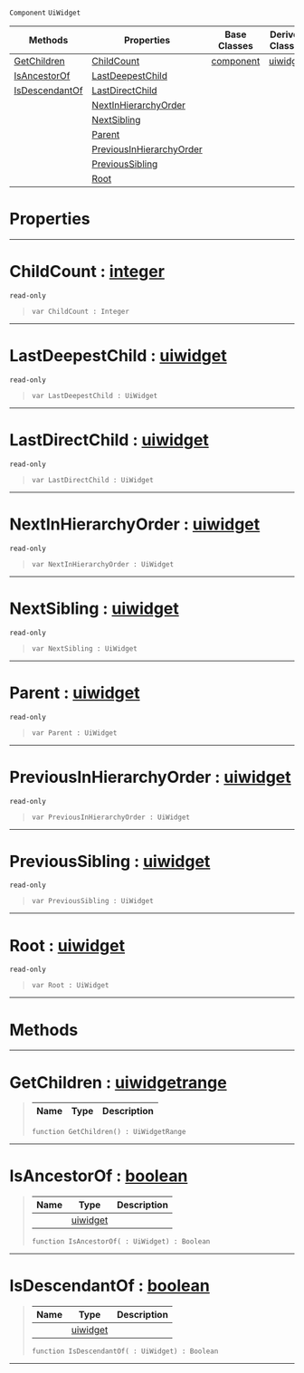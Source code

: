  `Component` `UiWidget`



|Methods|Properties|Base Classes|Derived Classes|
|---|---|---|---|
|[ GetChildren](https://github.com/dragonCASTjosh/PlasmaDocs/blob/master/code_reference/class_reference/uiwidgetcomponenthierarchy.markdown#getchildren-plasma-engine)|[ ChildCount](https://github.com/dragonCASTjosh/PlasmaDocs/blob/master/code_reference/class_reference/uiwidgetcomponenthierarchy.markdown#childcount-plasma-engine-d)|[component](https://github.com/dragonCASTjosh/PlasmaDocs/blob/master/code_reference/class_reference/component.markdown)|[uiwidget](https://github.com/dragonCASTjosh/PlasmaDocs/blob/master/code_reference/class_reference/uiwidget.markdown)|
|[ IsAncestorOf](https://github.com/dragonCASTjosh/PlasmaDocs/blob/master/code_reference/class_reference/uiwidgetcomponenthierarchy.markdown#isancestorof-plasma-engine)|[ LastDeepestChild](https://github.com/dragonCASTjosh/PlasmaDocs/blob/master/code_reference/class_reference/uiwidgetcomponenthierarchy.markdown#lastdeepestchild-plasma-en)| | |
|[ IsDescendantOf](https://github.com/dragonCASTjosh/PlasmaDocs/blob/master/code_reference/class_reference/uiwidgetcomponenthierarchy.markdown#isdescendantof-plasma-engi)|[ LastDirectChild](https://github.com/dragonCASTjosh/PlasmaDocs/blob/master/code_reference/class_reference/uiwidgetcomponenthierarchy.markdown#lastdirectchild-plasma-eng)| | |
| |[ NextInHierarchyOrder](https://github.com/dragonCASTjosh/PlasmaDocs/blob/master/code_reference/class_reference/uiwidgetcomponenthierarchy.markdown#nextinhierarchyorder-zer)| | |
| |[ NextSibling](https://github.com/dragonCASTjosh/PlasmaDocs/blob/master/code_reference/class_reference/uiwidgetcomponenthierarchy.markdown#nextsibling-plasma-engine)| | |
| |[ Parent](https://github.com/dragonCASTjosh/PlasmaDocs/blob/master/code_reference/class_reference/uiwidgetcomponenthierarchy.markdown#parent-plasma-engine-docum)| | |
| |[ PreviousInHierarchyOrder](https://github.com/dragonCASTjosh/PlasmaDocs/blob/master/code_reference/class_reference/uiwidgetcomponenthierarchy.markdown#previousinhierarchyorder)| | |
| |[ PreviousSibling](https://github.com/dragonCASTjosh/PlasmaDocs/blob/master/code_reference/class_reference/uiwidgetcomponenthierarchy.markdown#previoussibling-plasma-eng)| | |
| |[ Root](https://github.com/dragonCASTjosh/PlasmaDocs/blob/master/code_reference/class_reference/uiwidgetcomponenthierarchy.markdown#root-plasma-engine-documen)| | |


 #  Properties


---  
 #  ChildCount : [integer](https://github.com/dragonCASTjosh/PlasmaDocs/blob/master/code_reference/lightning_base_types/integer.markdown)

 `read-only`

> 
> ``` lang=cpp, name=Lightning
> var ChildCount : Integer


---  
 #  LastDeepestChild : [uiwidget](https://github.com/dragonCASTjosh/PlasmaDocs/blob/master/code_reference/class_reference/uiwidget.markdown)

 `read-only`

> 
> ``` lang=cpp, name=Lightning
> var LastDeepestChild : UiWidget


---  
 #  LastDirectChild : [uiwidget](https://github.com/dragonCASTjosh/PlasmaDocs/blob/master/code_reference/class_reference/uiwidget.markdown)

 `read-only`

> 
> ``` lang=cpp, name=Lightning
> var LastDirectChild : UiWidget


---  
 #  NextInHierarchyOrder : [uiwidget](https://github.com/dragonCASTjosh/PlasmaDocs/blob/master/code_reference/class_reference/uiwidget.markdown)

 `read-only`

> 
> ``` lang=cpp, name=Lightning
> var NextInHierarchyOrder : UiWidget


---  
 #  NextSibling : [uiwidget](https://github.com/dragonCASTjosh/PlasmaDocs/blob/master/code_reference/class_reference/uiwidget.markdown)

 `read-only`

> 
> ``` lang=cpp, name=Lightning
> var NextSibling : UiWidget


---  
 #  Parent : [uiwidget](https://github.com/dragonCASTjosh/PlasmaDocs/blob/master/code_reference/class_reference/uiwidget.markdown)

 `read-only`

> 
> ``` lang=cpp, name=Lightning
> var Parent : UiWidget


---  
 #  PreviousInHierarchyOrder : [uiwidget](https://github.com/dragonCASTjosh/PlasmaDocs/blob/master/code_reference/class_reference/uiwidget.markdown)

 `read-only`

> 
> ``` lang=cpp, name=Lightning
> var PreviousInHierarchyOrder : UiWidget


---  
 #  PreviousSibling : [uiwidget](https://github.com/dragonCASTjosh/PlasmaDocs/blob/master/code_reference/class_reference/uiwidget.markdown)

 `read-only`

> 
> ``` lang=cpp, name=Lightning
> var PreviousSibling : UiWidget


---  
 #  Root : [uiwidget](https://github.com/dragonCASTjosh/PlasmaDocs/blob/master/code_reference/class_reference/uiwidget.markdown)

 `read-only`

> 
> ``` lang=cpp, name=Lightning
> var Root : UiWidget


---  
 #  Methods


---  
 #  GetChildren : [uiwidgetrange](https://github.com/dragonCASTjosh/PlasmaDocs/blob/master/code_reference/class_reference/uiwidgetrange.markdown)

> 
> |Name|Type|Description|
> |---|---|---|
> ``` lang=cpp, name=Lightning
> function GetChildren() : UiWidgetRange
> ``` 


---  
 #  IsAncestorOf : [boolean](https://github.com/dragonCASTjosh/PlasmaDocs/blob/master/code_reference/lightning_base_types/boolean.markdown)

> 
> |Name|Type|Description|
> |---|---|---|
> ||[uiwidget](https://github.com/dragonCASTjosh/PlasmaDocs/blob/master/code_reference/class_reference/uiwidget.markdown)| |
> ``` lang=cpp, name=Lightning
> function IsAncestorOf( : UiWidget) : Boolean
> ``` 


---  
 #  IsDescendantOf : [boolean](https://github.com/dragonCASTjosh/PlasmaDocs/blob/master/code_reference/lightning_base_types/boolean.markdown)

> 
> |Name|Type|Description|
> |---|---|---|
> ||[uiwidget](https://github.com/dragonCASTjosh/PlasmaDocs/blob/master/code_reference/class_reference/uiwidget.markdown)| |
> ``` lang=cpp, name=Lightning
> function IsDescendantOf( : UiWidget) : Boolean
> ``` 


---  
 

 